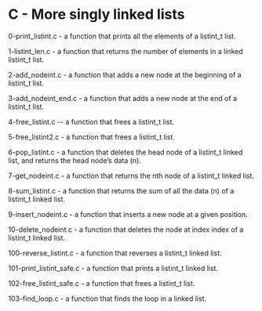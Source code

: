 # C - More singly linked lists

0-print_listint.c - a function that prints all the elements of a listint_t list.

1-listint_len.c - a function that returns the number of elements in a linked listint_t list.

2-add_nodeint.c - a function that adds a new node at the beginning of a listint_t list.

3-add_nodeint_end.c - a function that adds a new node at the end of a listint_t list.

4-free_listint.c -- a function that frees a listint_t list.

5-free_listint2.c - a function that frees a listint_t list.

6-pop_listint.c - a function that deletes the head node of a listint_t linked list, and returns the head node’s data (n).

7-get_nodeint.c - a function that returns the nth node of a listint_t linked list.

8-sum_listint.c -  a function that returns the sum of all the data (n) of a listint_t linked list.

9-insert_nodeint.c -  a function that inserts a new node at a given position.

10-delete_nodeint.c - a function that deletes the node at index index of a listint_t linked list.

100-reverse_listint.c - a function that reverses a listint_t linked list.

101-print_listint_safe.c - a function that prints a listint_t linked list.

102-free_listint_safe.c  - a function that frees a listint_t list.

103-find_loop.c  -  a function that finds the loop in a linked list.